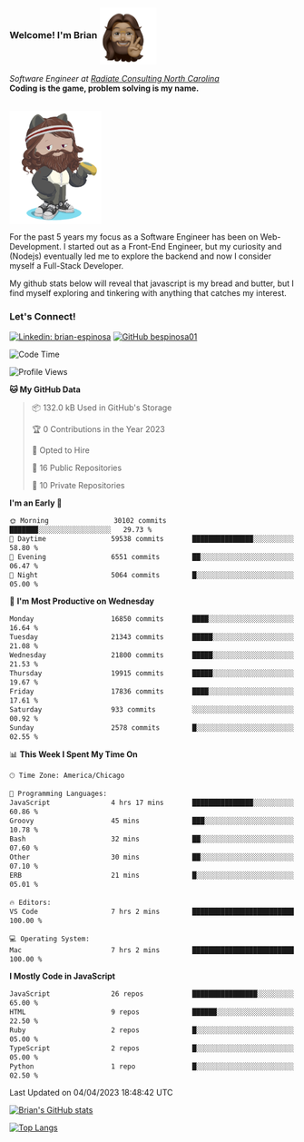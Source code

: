 ###  Welcome! I'm Brian <img align="center" src="https://github.com/bespinosa01/bespinosa01/blob/main/assets/peace-animoji.png" height="100" /></h2>
<p><em>Software Engineer at <a href="https://www.radiateconsulting.coop/north-carolina-tech-coop">Radiate Consulting North Carolina</a>
 <br/>
<!-- </br>Developer Consultant at <a href="https://codethedream.org/">Code The Dream</a> -->
</em> <b>Coding is the game, problem solving is my name.</b></p>

<br/>


 <img align="center" src="https://github.com/bespinosa01/bespinosa01/blob/main/assets/octo-me.png" height="200" /> 
 <p>
 For the past 5 years my focus as a Software Engineer has been on Web-Development. I started out as a Front-End Engineer, but my curiosity and (Nodejs) eventually led me to explore the backend and now I consider myself a Full-Stack Developer.
</p>
<p>
 My github stats below will reveal that javascript is my bread and butter, but I find myself exploring and tinkering with anything that catches my interest. 
 </p>
 
 
### Let's Connect!

[![Linkedin: brian-espinosa](https://img.shields.io/badge/-brian--espinosa-blue?style=flat-square&logo=Linkedin&logoColor=white&link=https://www.linkedin.com/in/brian-espinosa/)](https://www.linkedin.com/in/brian-espinosa/)
[![GitHub bespinosa01](https://img.shields.io/github/followers/bespinosa01?label=follow&style=social)](https://github.com/bespinosa01)



<!--START_SECTION:waka-->
![Code Time](http://img.shields.io/badge/Code%20Time-1%2C131%20hrs%2046%20mins-blue)

![Profile Views](http://img.shields.io/badge/Profile%20Views-0-blue)

**🐱 My GitHub Data** 

> 📦 132.0 kB Used in GitHub's Storage 
 > 
> 🏆 0 Contributions in the Year 2023
 > 
> 💼 Opted to Hire
 > 
> 📜 16 Public Repositories 
 > 
> 🔑 10 Private Repositories 
 > 
**I'm an Early 🐤** 

```text
🌞 Morning                30102 commits       ███████░░░░░░░░░░░░░░░░░░   29.73 % 
🌆 Daytime                59538 commits       ███████████████░░░░░░░░░░   58.80 % 
🌃 Evening                6551 commits        ██░░░░░░░░░░░░░░░░░░░░░░░   06.47 % 
🌙 Night                  5064 commits        █░░░░░░░░░░░░░░░░░░░░░░░░   05.00 % 
```
📅 **I'm Most Productive on Wednesday** 

```text
Monday                   16850 commits       ████░░░░░░░░░░░░░░░░░░░░░   16.64 % 
Tuesday                  21343 commits       █████░░░░░░░░░░░░░░░░░░░░   21.08 % 
Wednesday                21800 commits       █████░░░░░░░░░░░░░░░░░░░░   21.53 % 
Thursday                 19915 commits       █████░░░░░░░░░░░░░░░░░░░░   19.67 % 
Friday                   17836 commits       ████░░░░░░░░░░░░░░░░░░░░░   17.61 % 
Saturday                 933 commits         ░░░░░░░░░░░░░░░░░░░░░░░░░   00.92 % 
Sunday                   2578 commits        █░░░░░░░░░░░░░░░░░░░░░░░░   02.55 % 
```


📊 **This Week I Spent My Time On** 

```text
🕑︎ Time Zone: America/Chicago

💬 Programming Languages: 
JavaScript               4 hrs 17 mins       ███████████████░░░░░░░░░░   60.86 % 
Groovy                   45 mins             ███░░░░░░░░░░░░░░░░░░░░░░   10.78 % 
Bash                     32 mins             ██░░░░░░░░░░░░░░░░░░░░░░░   07.60 % 
Other                    30 mins             ██░░░░░░░░░░░░░░░░░░░░░░░   07.10 % 
ERB                      21 mins             █░░░░░░░░░░░░░░░░░░░░░░░░   05.01 % 

🔥 Editors: 
VS Code                  7 hrs 2 mins        █████████████████████████   100.00 % 

💻 Operating System: 
Mac                      7 hrs 2 mins        █████████████████████████   100.00 % 
```

**I Mostly Code in JavaScript** 

```text
JavaScript               26 repos            ████████████████░░░░░░░░░   65.00 % 
HTML                     9 repos             ██████░░░░░░░░░░░░░░░░░░░   22.50 % 
Ruby                     2 repos             █░░░░░░░░░░░░░░░░░░░░░░░░   05.00 % 
TypeScript               2 repos             █░░░░░░░░░░░░░░░░░░░░░░░░   05.00 % 
Python                   1 repo              █░░░░░░░░░░░░░░░░░░░░░░░░   02.50 % 
```




 Last Updated on 04/04/2023 18:48:42 UTC
<!--END_SECTION:waka-->


<!--  Github STATS -->
[![Brian's GitHub stats](https://github-readme-stats.vercel.app/api?username=bespinosa01&hide=stars,contribs&count_private=true&show_icons=true)](https://github.com/anuraghazra/github-readme-stats)

[![Top Langs](https://github-readme-stats.vercel.app/api/top-langs/?username=bespinosa01&layout=compact)](https://github.com/anuraghazra/github-readme-stats)



<!--
**bespinosa01/bespinosa01** is a ✨ _special_ ✨ repository because its `README.md` (this file) appears on your GitHub profile.

Here are some ideas to get you started:

- 🔭 I’m currently working on ...
- 🌱 I’m currently learning ...
- 👯 I’m looking to collaborate on ...
- 🤔 I’m looking for help with ...
- 💬 Ask me about ...
- 📫 How to reach me: ...
- 😄 Pronouns: ...
- ⚡ Fun fact: ...
-->
